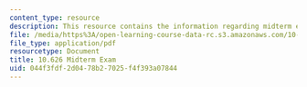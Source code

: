 ```yaml
---
content_type: resource
description: This resource contains the information regarding midterm exam.
file: /media/https%3A/open-learning-course-data-rc.s3.amazonaws.com/10-626-electrochemical-energy-systems-spring-2014/044f3fdf2d0478b27025f4f393a07844_MIT10_626S14_Mid_Exam_SOL.pdf
file_type: application/pdf
resourcetype: Document
title: 10.626 Midterm Exam
uid: 044f3fdf-2d04-78b2-7025-f4f393a07844
---
```

